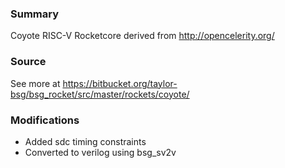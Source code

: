 ### Summary
Coyote RISC-V Rocketcore derived from http://opencelerity.org/

### Source
See more at https://bitbucket.org/taylor-bsg/bsg_rocket/src/master/rockets/coyote/

### Modifications
- Added sdc timing constraints
- Converted to verilog using bsg_sv2v
